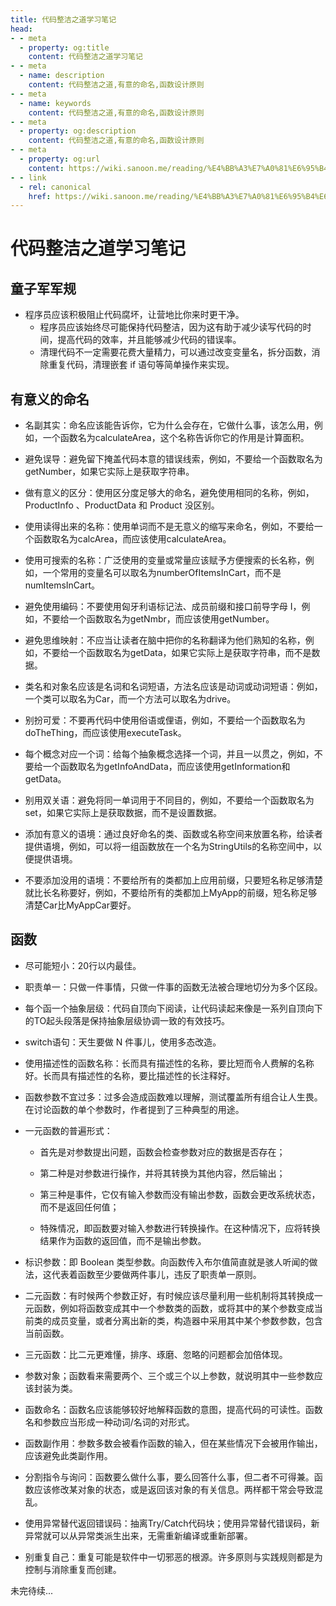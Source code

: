 ```yaml
---
title: 代码整洁之道学习笔记
head:
- - meta
  - property: og:title
    content: 代码整洁之道学习笔记
- - meta
  - name: description
    content: 代码整洁之道,有意的命名,函数设计原则
- - meta
  - name: keywords
    content: 代码整洁之道,有意的命名,函数设计原则
- - meta
  - property: og:description
    content: 代码整洁之道,有意的命名,函数设计原则
- - meta
  - property: og:url
    content: https://wiki.sanoon.me/reading/%E4%BB%A3%E7%A0%81%E6%95%B4%E6%B4%81%E4%B9%8B%E9%81%93
- - link
  - rel: canonical
    href: https://wiki.sanoon.me/reading/%E4%BB%A3%E7%A0%81%E6%95%B4%E6%B4%81%E4%B9%8B%E9%81%93
---
```


# 代码整洁之道学习笔记

## 童子军军规
* 程序员应该积极阻止代码腐坏，让营地比你来时更干净。
  * 程序员应该始终尽可能保持代码整洁，因为这有助于减少读写代码的时间，提高代码的效率，并且能够减少代码的错误率。
  * 清理代码不一定需要花费大量精力，可以通过改变变量名，拆分函数，消除重复代码，清理嵌套 if 语句等简单操作来实现。

## 有意义的命名
* 名副其实：命名应该能告诉你，它为什么会存在，它做什么事，该怎么用，例如，一个函数名为calculateArea，这个名称告诉你它的作用是计算面积。

* 避免误导：避免留下掩盖代码本意的错误线索，例如，不要给一个函数取名为getNumber，如果它实际上是获取字符串。

* 做有意义的区分：使用区分度足够大的命名，避免使用相同的名称，例如，ProductInfo 、ProductData 和 Product 没区别。

* 使用读得出来的名称：使用单词而不是无意义的缩写来命名，例如，不要给一个函数取名为calcArea，而应该使用calculateArea。

* 使用可搜索的名称：广泛使用的变量或常量应该赋予方便搜索的长名称，例如，一个常用的变量名可以取名为numberOfItemsInCart，而不是numItemsInCart。

* 避免使用编码：不要使用匈牙利语标记法、成员前缀和接口前导字母 I，例如，不要给一个函数取名为getNmbr，而应该使用getNumber。

* 避免思维映射：不应当让读者在脑中把你的名称翻译为他们熟知的名称，例如，不要给一个函数取名为getData，如果它实际上是获取字符串，而不是数据。

* 类名和对象名应该是名词和名词短语，方法名应该是动词或动词短语：例如，一个类可以取名为Car，而一个方法可以取名为drive。

* 别扮可爱：不要再代码中使用俗语或俚语，例如，不要给一个函数取名为doTheThing，而应该使用executeTask。

* 每个概念对应一个词：给每个抽象概念选择一个词，并且一以贯之，例如，不要给一个函数取名为getInfoAndData，而应该使用getInformation和getData。

* 别用双关语：避免将同一单词用于不同目的，例如，不要给一个函数取名为set，如果它实际上是获取数据，而不是设置数据。

* 添加有意义的语境：通过良好命名的类、函数或名称空间来放置名称，给读者提供语境，例如，可以将一组函数放在一个名为StringUtils的名称空间中，以便提供语境。

* 不要添加没用的语境：不要给所有的类都加上应用前缀，只要短名称足够清楚就比长名称要好，例如，不要给所有的类都加上MyApp的前缀，短名称足够清楚Car比MyAppCar要好。

## 函数
* 尽可能短小：20行以内最佳。

* 职责单一：只做一件事情，只做一件事的函数无法被合理地切分为多个区段。

* 每个函一个抽象层级：代码自顶向下阅读，让代码读起来像是一系列自顶向下的TO起头段落是保持抽象层级协调一致的有效技巧。

* switch语句：天生要做 N 件事儿，使用多态改造。

* 使用描述性的函数名称：长而具有描述性的名称，要比短而令人费解的名称好。长而具有描述性的名称，要比描述性的长注释好。

* 函数参数不宜过多：过多会造成函数难以理解，测试覆盖所有组合让人生畏。在讨论函数的单个参数时，作者提到了三种典型的用途。 

* 一元函数的普遍形式：

  * 首先是对参数提出问题，函数会检查参数对应的数据是否存在；

  * 第二种是对参数进行操作，并将其转换为其他内容，然后输出；

  * 第三种是事件，它仅有输入参数而没有输出参数，函数会更改系统状态，而不是返回任何值；

  * 特殊情况，即函数要对输入参数进行转换操作。在这种情况下，应将转换结果作为函数的返回值，而不是输出参数。

* 标识参数：即 Boolean 类型参数。向函数传入布尔值简直就是骇人听闻的做法，这代表着函数至少要做两件事儿，违反了职责单一原则。

* 二元函数：有时候两个参数正好，有时候应该尽量利用一些机制将其转换成一元函数，例如将函数变成其中一个参数类的函数，或将其中的某个参数变成当前类的成员变量，或者分离出新的类，构造器中采用其中某个参数参数，包含当前函数。

* 三元函数：比二元更难懂，排序、琢磨、忽略的问题都会加倍体现。

* 参数对象；函数看来需要两个、三个或三个以上参数，就说明其中一些参数应该封装为类。

* 函数命名：函数名应该能够较好地解释函数的意图，提高代码的可读性。函数名和参数应当形成一种动词/名词的对形式。

* 函数副作用：参数多数会被看作函数的输入，但在某些情况下会被用作输出，应该避免此类副作用。

* 分割指令与询问：函数要么做什么事，要么回答什么事，但二者不可得兼。函数应该修改某对象的状态，或是返回该对象的有关信息。两样都干常会导致混乱。

* 使用异常替代返回错误码：抽离Try/Catch代码块；使用异常替代错误码，新异常就可以从异常类派生出来，无需重新编译或重新部署。

* 别重复自己：重复可能是软件中一切邪恶的根源。许多原则与实践规则都是为控制与消除重复而创建。



未完待续...
